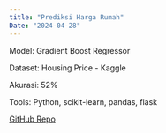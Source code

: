 ```yaml
---
title: "Prediksi Harga Rumah"
Date: "2024-04-28"
---
```


Model: Gradient Boost Regressor

Dataset: Housing Price - Kaggle

Akurasi: 52%

Tools: Python, scikit-learn, pandas, flask

[GitHub Repo](https://github.com/pajarbeuy)
